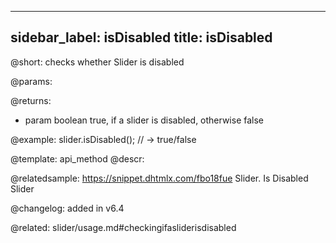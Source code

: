 
---
sidebar_label: isDisabled
title: isDisabled
---          

@short: checks whether Slider is disabled


@params:


@returns:
- param	boolean		true, if a slider is disabled, otherwise false


@example:
slider.isDisabled(); // -> true/false


@template: api_method
@descr:

@relatedsample: https://snippet.dhtmlx.com/fbo18fue	Slider. Is Disabled Slider



@changelog: added in v6.4


@related: slider/usage.md#checkingifasliderisdisabled